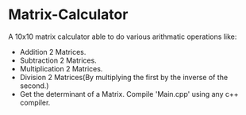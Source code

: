 # Matrix-Calculator
A 10x10 matrix calculator able to do various arithmatic operations like:
- Addition 2 Matrices.
- Subtraction 2 Matrices.
- Multiplication 2 Matrices.
- Division 2 Matrices(By multiplying the first by the inverse of the second.)
- Get the determinant of a Matrix.
Compile 'Main.cpp' using any c++ compiler.